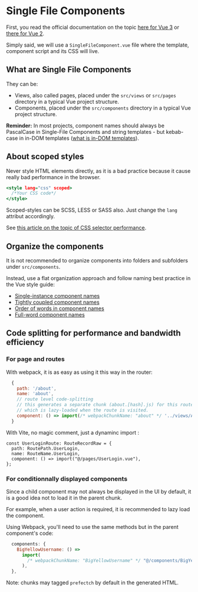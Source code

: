 # Single File Components

First, you read the official documentation on the topic [here for Vue 3](https://vuejs.org/guide/scaling-up/sfc.html) or [there for Vue 2](https://v2.vuejs.org/v2/guide/single-file-components).

Simply said, we will use a `SingleFileComponent.vue` file where the template, component script and its CSS will live.

## What are Single File Components

They can be:

- Views, also called pages, placed under the `src/views` or `src/pages` directory in a typical Vue project structure.
- Components, placed under the `src/components` directory in a typical Vue project structure.

**Reminder:** In most projects, component names should always be PascalCase in Single-File Components and string templates - but kebab-case in in-DOM templates ([what is in-DOM templates](https://stackoverflow.com/a/68583980)).

## About scoped styles

Never style HTML elements directly, as it is a bad practice because it cause really bad performance in the browser.

```htm
<style lang="css" scoped>
  /*Your CSS code*/
</style>
```

Scoped-styles can be SCSS, LESS or SASS also. Just change the `lang` attribut accordingly.

See [this article on the topic of CSS selector performance](https://blogs.windows.com/msedgedev/2023/01/17/the-truth-about-css-selector-performance/).

## Organize the components

It is not recommended to organize components into folders and subfolders under `src/components`.

Instead, use a flat organization approach and follow naming best practice in the Vue style guide:

- [Single-instance component names](https://vuejs.org/style-guide/rules-strongly-recommended.html#single-instance-component-names)
- [Tightly coupled component names](https://vuejs.org/style-guide/rules-strongly-recommended.html#tightly-coupled-component-names)
- [Order of words in component names](https://vuejs.org/style-guide/rules-strongly-recommended.html#order-of-words-in-component-names)
- [Full-word component names](https://vuejs.org/style-guide/rules-strongly-recommended.html#full-word-component-names)

## Code splitting for performance and bandwidth efficiency

### For page and routes

With webpack, it is as easy as using it this way in the router:

```javascript
  {
    path: '/about',
    name: 'about',
    // route level code-splitting
    // this generates a separate chunk (about.[hash].js) for this route
    // which is lazy-loaded when the route is visited.
    component: () => import(/* webpackChunkName: "about" */ '../views/AboutView.vue')
  }

```

With Vite, no magic comment, just a dynaminc import :

```tsx
const UserLoginRoute: RouteRecordRaw = {
  path: RoutePath.UserLogin,
  name: RouteName.UserLogin,
  component: () => import("@/pages/UserLogin.vue"),
};
```

### For conditionnally displayed components

Since a child component may not always be displayed in the UI by default, it is a good idea not to load it in the parent chunk.

For example, when a user action is required, it is recommended to lazy load the component.

Using Webpack, you'll need to use the same methods but in the parent component's code:

```javascript
  components: {
    BigYellowUsername: () =>
      import(
        /* webpackChunkName: "BigYellowUsername" */ "@/components/BigYellowUsername.vue"
      ),
  },
```

Note: chunks may tagged `prefectch` by default in the generated HTML.
